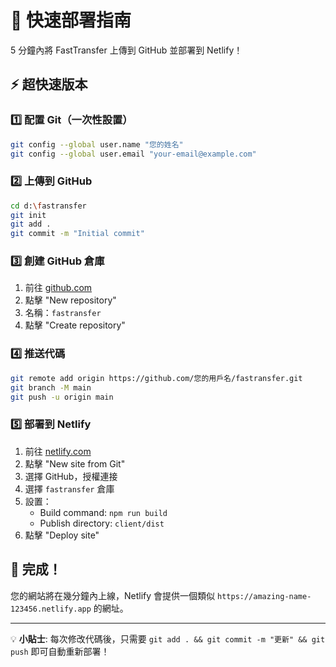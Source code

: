 # 🚀 快速部署指南

5 分鐘內將 FastTransfer 上傳到 GitHub 並部署到 Netlify！

## ⚡ 超快速版本

### 1️⃣ 配置 Git（一次性設置）
```bash
git config --global user.name "您的姓名"
git config --global user.email "your-email@example.com"
```

### 2️⃣ 上傳到 GitHub
```bash
cd d:\fastransfer
git init
git add .
git commit -m "Initial commit"
```

### 3️⃣ 創建 GitHub 倉庫
1. 前往 [github.com](https://github.com)
2. 點擊 "New repository"
3. 名稱：`fastransfer`
4. 點擊 "Create repository"

### 4️⃣ 推送代碼
```bash
git remote add origin https://github.com/您的用戶名/fastransfer.git
git branch -M main
git push -u origin main
```

### 5️⃣ 部署到 Netlify
1. 前往 [netlify.com](https://netlify.com)
2. 點擊 "New site from Git"
3. 選擇 GitHub，授權連接
4. 選擇 `fastransfer` 倉庫
5. 設置：
   - Build command: `npm run build`
   - Publish directory: `client/dist`
6. 點擊 "Deploy site"

## 🎉 完成！

您的網站將在幾分鐘內上線，Netlify 會提供一個類似 `https://amazing-name-123456.netlify.app` 的網址。

---

💡 **小貼士**: 每次修改代碼後，只需要 `git add . && git commit -m "更新" && git push` 即可自動重新部署！
